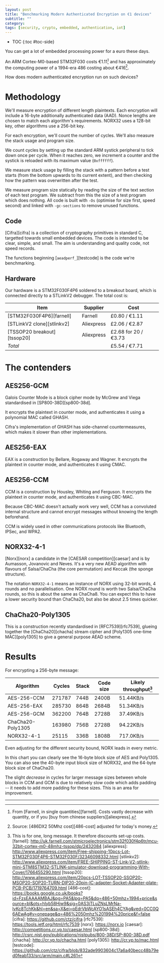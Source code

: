 ```yaml
---
layout: post
title: "Benchmarking Modern Authenticated Encryption on €1 devices"
subtitle: ""
category: 
tags: [security, crypto, embedded, authentication, iot]
---
```


* TOC
{:toc #toc-side}

You can get a lot of embedded processing power for a euro these days.

An ARM Cortex-M0-based STM32F030 costs €1.11[^1] and has approximately the computing power of a 1994-era 486 costing about €416[^2].

How does modern authenticated encryption run on such devices?

# Methodology

We'll measure encryption of different length plaintexts.  Each encryption will include a 16-byte
additionally authenticated data (AAD).  Nonce lengths are chosen to match each algorithm's requirements.
NORX32 uses a 128-bit key, other algorithms use a 256-bit key. 

For each encryption, we'll count the number of cycles.  We'll also measure the stack usage and program size.

We count cycles by setting up the standard ARM systick peripheral to tick down once per cycle.  When
it reaches zero, we increment a counter and the systick is reloaded with its maximum value (`0xffffff`).

We measure stack usage by filling the stack with a pattern before a test starts (from the bottom
upwards to its current extent), and then checking how the pattern was overwritten after the test.

We measure program size statically by reading the size of the text section of each test program.
We subtract from this the size of a test program which does nothing.  All code is built with `-Os`
(optimise for size first, speed second) and linked with `-gc-sections` to remove unused functions.

## Code

[Cifra][cifra] is a collection of cryptography primitives in standard C, targetted towards small embedded devices.
The code is intended to be clear, simple, and small.  The aim is understanding and quality code, not speed records.

The functions beginning [`aeadperf_`][testcode] is the code we're benchmarking.

## Hardware

Our hardware is a STM32F030F4P6 soldered to a breakout board, which is connected directly to a STLinkV2
debugger.  The total cost is:

Item                        |  Supplier    |  Cost
----                        |  --------    |  ----
[STM32F030F4P6][farnell]    |  Farnell     |  £0.80 / €1.11
[STLinkV2 clone][stlinkv2]  |  Aliexpress  |  £2.06 / €2.87
[TSSOP20 breakout][tssop20] |  Aliexpress  |  £2.68 for 20 / €3.73
*Total*                     |              |  £5.54 / €7.71

# The contenders

## AES256-GCM

Galois Counter Mode is a block cipher mode by McGrew and Viega standardised in [SP800-38D][sp800-38d].

It encrypts the plaintext in counter mode, and authenticates it using a polynomial MAC called GHASH.

Cifra's implementation of GHASH has side-channel countermeasures, which makes it slower than other implementations.

## AES256-EAX

EAX is a construction by Bellare, Rogaway and Wagner.  It encrypts the plaintext in counter mode, and authenticates it using CMAC.

## AES256-CCM

CCM is a construction by Housley, Whiting and Ferguson.  It encrypts the plaintext in counter mode, and authenticates it using CBC-MAC.

Because CBC-MAC doesn't actually work very well, CCM has a convoluted internal structure and cannot encrypt
messages without knowing the length beforehand.

CCM is widely used in other communications protocols like Bluetooth, IPSec, and WPA2.

## NORX32-4-1

[Norx][norx] a candidate in the [CAESAR competition][caesar] and is by Aumasson, Jovanovic and Neves.
It's a very new AEAD algorithm with flavours of Salsa/ChaCha (the core permutation) and Keccak (the sponge structure).

The notation `NORX32-4-1` means an instance of NORX using 32-bit words, 4 rounds and no parallelisation.
One NORX round is worth two Salsa/ChaCha rounds, so this is about the same as ChaCha8.
You can expect this to have a lower security bound than ChaCha20, but also be about 2.5 times quicker.

## ChaCha20-Poly1305

This is a construction recently standardised in [RFC7539][rfc7539], glueing together the [ChaCha20][chacha] stream cipher and [Poly1305 one-time MAC][poly1305] to give a general purpose AEAD scheme.

# Results

For encrypting a 256-byte message:

Algorithm   | Cycles | Stack | Code size | Likely throughput[^3]
---------   | ------ | ----- | --------- | -----------------
AES-256-CCM | 271787 | 744B  | 2400B     | 51.44KB/s
AES-256-EAX | 285730 | 864B  | 2684B     | 51.34KB/s
AES-256-GCM | 362200 | 764B  | 2728B     | 37.49KB/s
ChaCha20-Poly1305 | 163980 | 756B  | 2728B | 94.22KB/s
NORX32-4-1  | 25115  | 336B  | 1808B     | 717.0KB/s

Even adjusting for the different security bound, NORX leads in every metric.

<script type="text/javascript" src="https://www.google.com/jsapi"></script>
<div id="full_chart_div"></div>


In this chart you can clearly see the 16-byte block size of AES and Poly1305.  You can also
see the 40-byte input block size of NORX32, and the 64-byte block size of ChaCha20.

The slight *decrease* in cycles for larger message sizes between whole blocks in CCM and GCM
is due to relatively slow code which adds padding -- it needs to add more padding for these
sizes.  This is an area for improvement.

---

[^1]: From [Farnell, in single quantities][farnell].  Costs vastly decrease with quantity, or if you [buy from chinese suppliers][aliexpress].
[^2]: Source: [486DX2 50Mhz cost][486-cost] adjusted for today's money.
[^3]: This is for one, long message.  It therefore discounts set-up costs.
[farnell]: http://uk.farnell.com/stmicroelectronics/stm32f030f4p6tr/mcu-32bit-cortex-m0-48mhz-tssop/dp/2432084
[aliexpress]: http://www.aliexpress.com/item/Free-shipping-10pcs-Lot-STM32F030F4P6-STM32F030F/32346098332.html
[stlinkv2]: http://www.aliexpress.com/item/FREE-SHIPPING-ST-Link-V2-stlink-mini-STM8STM32-STLINK-simulator-download-programming-With-Cover/1766455290.html
[tssop20]: http://www.aliexpress.com/item/20pcs-LOT-TSSOP20-SSOP20-MSOP20-SOP20-TURN-DIP20-20pin-IC-adapter-Socket-Adapter-plate-PCB-PCB/1719764709.html
[486-cost]: https://books.google.co.uk/books?id=FzsEAAAAMBAJ&pg=PA5&lpg=PA5&dq=486+50mhz+1994+price&source=bl&ots=hIyb58Hjw9&sig=0AS3jTLuZNsLMrNa-lvKc8TchKk&hl=en&sa=X&ei=pEdrVbWcAYO1sASEh4CYAg&ved=0CC0Q6AEwAg#v=onepage&q=486%2050mhz%201994%20price&f=false
[cifra]: https://github.com/ctz/cifra
[rfc7539]: https://tools.ietf.org/html/rfc7539
[norx]: https://norx.io
[caesar]: http://competitions.cr.yp.to/caesar.html
[sp800-38d]: http://csrc.nist.gov/publications/nistpubs/800-38D/SP-800-38D.pdf
[chacha]: http://cr.yp.to/chacha.html
[poly1305]: http://cr.yp.to/mac.html
[testcode]: https://github.com/ctz/cifra/blob/832ade9903604c17a6a40becc48b79ed0feab133/src/arm/main.c#L261

<script>
google.load('visualization', '1', {packages: ['corechart', 'scatter']});
google.setOnLoadCallback(drawBasic);

function drawBasic() {

      var data = new google.visualization.DataTable();
      data.addColumn('number', 'X');
      data.addColumn('number', 'AES-256-CCM');
      data.addColumn('number', 'AES-256-EAX');
      data.addColumn('number', 'AES-256-GCM');
      data.addColumn('number', 'ChaCha20-Poly1305');
      data.addColumn('number', 'NORX32-4-1');

      data.addRows([[0, 38543, 52017, 42102, 36632, 8379], [4, 55525, 66982, 64932, 40437, 10949], [8, 54757, 67050, 64592, 40505, 10973], [12, 53989, 67118, 64351, 40573, 10997], [16, 53117, 66850, 64369, 47271, 11021], [20, 70103, 81574, 86609, 47502, 11045], [24, 69335, 81642, 85642, 47570, 11069], [28, 68567, 81710, 84444, 47638, 11093], [32, 67695, 81442, 83802, 54336, 11117], [36, 84681, 96166, 106075, 54567, 11141], [40, 83913, 96234, 105240, 54635, 13274], [44, 83145, 96302, 105263, 54703, 13298], [48, 82273, 96034, 104126, 61401, 13322], [52, 99259, 110758, 126201, 61632, 13346], [56, 98491, 110826, 125267, 61700, 13370], [60, 97723, 110894, 124597, 61768, 13394], [64, 96851, 110626, 124186, 68466, 13418], [68, 113837, 125350, 146558, 72275, 13442], [72, 113069, 125418, 145657, 72343, 13466], [76, 112301, 125486, 144987, 72411, 13490], [80, 111429, 125218, 143949, 79109, 15623], [84, 128415, 139942, 166585, 79340, 15647], [88, 127647, 140010, 165222, 79408, 15671], [92, 126879, 140078, 164750, 79476, 15695], [96, 126007, 139810, 164042, 86174, 15719], [100, 142993, 154534, 186282, 86405, 15743], [104, 142225, 154602, 185645, 86473, 15767], [108, 141457, 154670, 185041, 86541, 15791], [112, 140585, 154402, 184003, 93239, 15815], [116, 157571, 169126, 206045, 93470, 15839], [120, 156803, 169194, 205474, 93538, 17972], [124, 156035, 169262, 205233, 93606, 17996], [128, 155163, 168994, 203766, 100304, 18020], [132, 172149, 183718, 225478, 104113, 18044], [136, 171381, 183786, 225039, 104181, 18068], [140, 170613, 183854, 224831, 104249, 18092], [144, 169741, 183586, 223826, 110947, 18116], [148, 186727, 198310, 246000, 111178, 18140], [152, 185959, 198378, 245429, 111246, 18164], [156, 185191, 198446, 244594, 111314, 18188], [160, 184319, 198178, 243622, 118012, 20321], [164, 201305, 212902, 265961, 118243, 20345], [168, 200537, 212970, 264961, 118311, 20369], [172, 199769, 213038, 264027, 118379, 20393], [176, 198897, 212770, 263352, 125077, 20417], [180, 215883, 227494, 285394, 125308, 20441], [184, 215115, 227562, 284724, 125376, 20465], [188, 214347, 227630, 283889, 125444, 20489], [192, 213475, 227362, 283313, 132142, 20513], [196, 230461, 242086, 305685, 135951, 20537], [200, 229693, 242154, 304322, 136019, 22670], [204, 228925, 242222, 303949, 136087, 22694], [208, 228053, 241954, 302812, 142785, 22718], [212, 245039, 256678, 325448, 143016, 22742], [216, 244271, 256746, 324448, 143084, 22766], [220, 243503, 256814, 323382, 143152, 22790], [224, 242631, 256546, 323037, 149850, 22814], [228, 259617, 271270, 345112, 150081, 22838], [232, 258849, 271338, 344046, 150149, 22862], [236, 258081, 271406, 343475, 150217, 22886], [240, 257209, 271138, 342107, 156915, 25019], [244, 274195, 285862, 364380, 157146, 25043], [248, 273427, 285930, 364139, 157214, 25067], [252, 272659, 285998, 363073, 157282, 25091], [256, 271787, 285730, 362200, 163980, 25115]]);

      var options = {
        hAxis: {
          title: 'Message size (bytes)'
        },
        vAxis: {
          title: 'Cycles'
        },
        width: 600,
        height: 800,
        backgroundColor: '#dddddd',
        chartArea: {left: 150, width: '100%', height: '80%'},
        legend: {position: 'top', maxLines: 3},
      };

      var chart = new google.visualization.LineChart(document.getElementById('full_chart_div'));

      chart.draw(data, options);
    }
</script>
